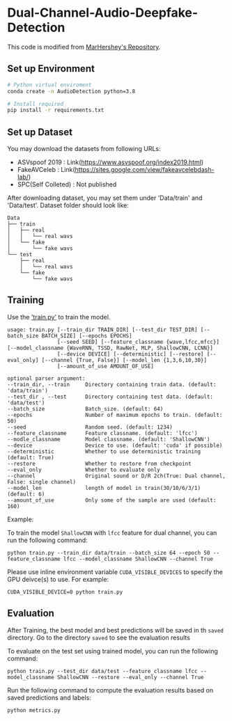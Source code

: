# Dual-Channel-Audio-Deepfake-Detection

This code is modified from [MarHershey's Repository](https://github.com/MarkHershey/AudioDeepFakeDetection.git). 

## Set up Environment

```bash
# Python virtual enviroment
conda create -n AudioDetection python=3.8

# Install required
pip install -r requirements.txt
```


## Set up Dataset

You may download the datasets from following URLs:

- ASVspoof 2019 : Link(https://www.asvspoof.org/index2019.html)
- FakeAVCeleb : Link(https://sites.google.com/view/fakeavcelebdash-lab/)
- SPC(Self Colleted) : Not published

After downloading dataset, you may set them under 'Data/train' and 'Data/test'. Dataset folder should look like:

```
Data
├── train
│   ├── real
│   │   └── real wavs
│   └── fake
│       └── fake wavs
└── test
    ├── real
    │   └── real wavs
    └── fake
        └── fake wavs
```


## Training

Use the ['train.py'](train.py) to train the model.

```
usage: train.py [--train_dir TRAIN_DIR] [--test_dir TEST_DIR] [--batch_size BATCH_SIZE] [--epochs EPOCHS]
                [--seed SEED] [--feature_classname {wave,lfcc,mfcc}] [--model_classname {WaveRNN, TSSD, RawNet, MLP, ShallowCNN, LCNN}]
                [--device DEVICE] [--deterministic] [--restore] [--eval_only] [--channel {True, False}] [--model_len {1,3,6,10,30}] 
                [--amount_of_use AMOUNT_OF_USE]

optional parser argument:
--train_dir, --train     Directory containing train data. (default: 'data/train')
--test_dir , --test      Directory containing test data. (default: 'data/test')
--batch_size             Batch_size. (default: 64)
--epochs                 Number of maximum epochs to train. (default: 50)
--seed                   Random seed. (default: 1234)
--feature_classname      Feature classname. (default: 'lfcc')
--modle_classname        Model classname. (default: 'ShallowCNN')
--device                 Device to use. (default: 'cuda' if possible)
--deterministic          Whether to use deterministic training (default: True)
--restore                Whether to restore from checkpoint
--eval_only              Whether to evaluate only
--channel                Original sound or D/R 2ch(True: Dual channel, False: single channel)
--model_len              length of model in train(30/10/6/3/1) (default: 6)
--amount_of_use          Only some of the sample are used (default: 160)
```


Example:

To train the model `ShallowCNN` with `lfcc` feature for dual channel,
you can run the following command:
```
python train.py --train_dir data/train --batch_size 64 --epoch 50 --feature_classname lfcc --model_classname ShallowCNN --channel True
```

Please use inline environment variable `CUDA_VISIBLE_DEVICES` to specify the GPU deivce(s) to use. For example:
```
CUDA_VISIBLE_DEVICE=0 python train.py
```


## Evaluation


After Training, the best model and best predictions will be saved in th `saved` directory. Go to the directory `saved` to see the evaluation results

To evaluate on the test set using trained model, you can run the following command:
```
python train.py --test_dir data/test --feature_classname lfcc --model_classname ShallowCNN --restore --eval_only --channel True
```

Run the following command to compute the evaluation results based on saved predictions and labels:
```
python metrics.py
```
